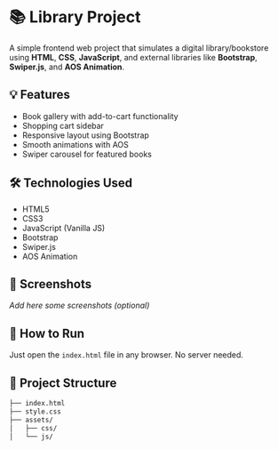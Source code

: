 # 📚 Library Project

A simple frontend web project that simulates a digital library/bookstore using **HTML**, **CSS**, **JavaScript**, and external libraries like **Bootstrap**, **Swiper.js**, and **AOS Animation**.

## 💡 Features

- Book gallery with add-to-cart functionality
- Shopping cart sidebar
- Responsive layout using Bootstrap
- Smooth animations with AOS
- Swiper carousel for featured books

## 🛠️ Technologies Used

- HTML5
- CSS3
- JavaScript (Vanilla JS)
- Bootstrap
- Swiper.js
- AOS Animation

## 📸 Screenshots

_Add here some screenshots (optional)_

## 🚀 How to Run

Just open the `index.html` file in any browser. No server needed.

## 📂 Project Structure

```bash
├── index.html
├── style.css
├── assets/
│   ├── css/
│   └── js/

